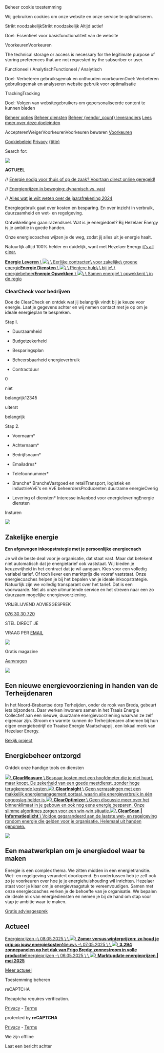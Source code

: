 Beheer cookie toestemming

Wij gebruiken cookies om onze website en onze service te optimaliseren.

Strikt noodzakelijkStrikt noodzakelijk
Altijd actief

Doel: Essentieel voor basisfunctionaliteit van de website

VoorkeurenVoorkeuren

The technical storage or access is necessary for the legitimate purpose of storing preferences that are not requested by the subscriber or user.

Functioneel / AnalytischFunctioneel / Analytisch

Doel: Verbeteren gebruiksgemak en onthouden voorkeurenDoel: Verbeteren gebruiksgemak en analyseren website gebruik voor optimalisatie

TrackingTracking

Doel: Volgen van websitegebruikers om gepersonaliseerde content te kunnen bieden

[Beheer opties](https://www.hezelaer.nl/cookies/#cmplz-manage-consent-container) [Beheer diensten](https://www.hezelaer.nl/cookies/#cmplz-cookies-overview) [Beheer {vendor\_count} leveranciers](https://www.hezelaer.nl/cookies/#cmplz-tcf-wrapper) [Lees meer over deze doeleinden](https://cookiedatabase.org/tcf/purposes/)

AccepterenWeigerVoorkeurenVoorkeuren bewaren [Voorkeuren](https://www.hezelaer.nl/cookies/#cmplz-manage-consent-container)

[Cookiebeleid](https://www.hezelaer.nl/cookies/) [Privacy](https://www.hezelaer.nl/privacy/) [{title}](https://www.hezelaer.nl/#)

Search for:

![](https://www.hezelaer.nl/wp-content/uploads/2021/07/space-filler-hezelaer-home-604x850.png)

**ACTUEEL**

// [Energie nodig voor thuis of op de zaak? Voortaan direct online geregeld!](https://www.hezelaer.nl/energie-levering/aanvragen/)

// [Energieprijzen in beweging: dynamisch vs. vast](https://www.hezelaer.nl/2025/01/30/analyse-energieprijzen/)

// [Alles wat je wilt weten over de jaarafrekening 2024](https://www.hezelaer.nl/2024/12/12/alles-wat-je-wilt-weten-over-de-jaarafrekening-in-2024/)

Energiegebruik gaat over kosten en besparing. En over inzicht in verbruik, duurzaamheid en wet- en regelgeving.

Ontwikkelingen gaan razendsnel. Wat is je energiedoel? Bij Hezelaer Energy is je ambitie in goede handen.

Onze energiecoaches wijzen je de weg, zodat jij alles uit je energie haalt.

Natuurlijk altijd 100% helder en duidelijk, want met Hezelaer Energy [it’s all clear.](https://www.hezelaer.nl/#)

[**Energie Leveren** \\
![](https://www.hezelaer.nl/wp-content/uploads/2021/05/9.svg)\\
\\
Eerlijke contracten\\
voor zakelijke\\
groene energie](https://www.hezelaer.nl/energie-levering/)[**Energie Diensten** \\
![](https://www.hezelaer.nl/wp-content/uploads/2021/05/Path_-21.svg)\\
\\
Pientere hulp\\
\\
bij je\\
\\
energiebeheer](https://www.hezelaer.nl/energie-diensten/)[**Energie Opwekken** \\
![](https://www.hezelaer.nl/wp-content/uploads/2021/05/13.svg)\\
\\
Samen energie\\
\\
opwekken\\
\\
in de regio](https://www.hezelaer.nl/energie-opwekken/)

### ClearCheck voor bedrijven

Doe de ClearCheck en ontdek wat jij belangrijk vindt bij je keuze voor energie. Laat je gegevens achter en wij nemen contact met je op om je ideale energieplan te bespreken.

Stap I.

- Duurzaamheid

- Budgetzekerheid

- Besparingsplan

- Beheersbaarheid energieverbruik

- Contractduur


























0

niet

belangrijk12345

uiterst

belangrijk


Stap 2.

- Voornaam\*

- Achternaam\*

- Bedrijfsnaam\*

- Emailadres\*

- Telefoonnummer\*

- Branche\*
BrancheVastgoed en retailTransport, logistiek en industrieVvE's en VvE beheerdersProducenten duurzame energieOverig

- Levering of diensten\*
Interesse inAanbod voor energieleveringEnergie diensten


Insturen

![](https://www.hezelaer.nl/wp-content/uploads/2021/07/bjorn-fiedeldij-home.png)

## Zakelijke energie

**Een afgewogen inkoopstrategie met je persoonlijke energiecoach**

Je wil de beste deal voor je organisatie, dat staat vast. Maar dat betekent niet automatisch dat je energietarief ook vaststaat. Wij bieden je keuzevrijheid in het contract dat je wil aangaan. Kies voor een volledig variabel tarief. Of toch liever een marktprijs die vooraf vaststaat. Onze energiecoaches helpen je bij het bepalen van je ideale inkoopstrategie. Natuurlijk zijn we volledig transparant over het tarief. Dat is een voorwaarde. Net als onze uitmuntende service en het streven naar een zo duurzaam mogelijke energievoorziening.

VRIJBLIJVEND ADVIESGESPREK

[076 30 30 720](tel:+31763030720)

STEL DIRECT JE

VRAAG PER [EMAIL](mailto:service@hezelaer.nl)

![](https://www.hezelaer.nl/wp-content/uploads/2021/05/HE-Magazine-Clear-aangepast-470x601.png)

Gratis magazine

[Aanvragen](https://www.hezelaer.nl/magazine/)

[![](https://www.hezelaer.nl/wp-content/uploads/2021/04/terheijden-energievoorziening-hezelaer-5-1350x758.jpg)](https://www.hezelaer.nl/projecten/samen-100-lokale-groene-energiewinning/)

## Een nieuwe energievoorziening in handen van de Terheijdenaren

In het Noord-Brabantse dorp Terheijden, onder de rook van Breda, gebeurt iets bijzonders. Daar werken inwoners samen in het Traais Energie Collectief aan een nieuwe, duurzame energievoorziening waarvan ze zelf eigenaar zijn. Stroom en warmte kunnen de Terheijdenaren afnemen bij hun eigen energiebedrijf de Traaise Energie Maatschappij, een lokaal merk van Hezelaer Energy.

[Bekijk project](https://www.hezelaer.nl/projecten/samen-100-lokale-groene-energiewinning/)

## Energiebeheer ontzorgd

Ontdek onze handige tools en diensten

[![](https://www.hezelaer.nl/wp-content/uploads/2021/05/Path_-2.svg)\\
**ClearMeasure** \\
Bespaar kosten met een hoofdmeter die je niet huurt, maar koopt. De zekerheid van een goede meetdienst, zonder hoge terugkerende kosten.](https://www.hezelaer.nl/energie-diensten/clearmeasure/)[![](https://www.hezelaer.nl/wp-content/uploads/2021/05/Path_-14.svg)\\
**ClearInsight** \\
Geen verrassingen met een makkelijk energiemanagement portaal, waarin alle energieverbruik in één oogopslag helder is.](https://www.hezelaer.nl/energie-diensten/clearinsight/)[![](https://www.hezelaer.nl/wp-content/uploads/2021/05/Path_-6.svg)\\
**ClearOptimizer** \\
Geen discussie meer over het binnenklimaat in je gebouw en ook nog eens energie besparen. Onze slimme algoritmes zorgen voor een win-win situatie.](https://www.hezelaer.nl/energie-diensten/clearoptimizer/)[![](https://www.hezelaer.nl/wp-content/uploads/2021/05/Path_-10.svg)\\
**ClearScan \| Informatieplicht** \\
Voldoe gegarandeerd aan de laatste wet- en regelgeving rondom energie die gelden voor je organisatie. Helemaal uit handen genomen.](https://www.hezelaer.nl/energie-diensten/clearscan/)

[![](https://www.hezelaer.nl/wp-content/uploads/2025/04/kantoorgroen-1024x672.png)](https://www.hezelaer.nl/adviesgesprek/)

## Een maatwerkplan om je energiedoel waar te maken

Energie is een complex thema. We zitten midden in een energietransitie. Wet- en regelgeving verandert doorlopend. En ondertussen heb je zelf ook zo je voorkeuren over hoe je je energiehuishouding wil inrichten. Hezelaer staat voor je klaar om je energievraagstuk te vereenvoudigen. Samen met onze energiecoaches verken je de behoefte van je organisatie. We bepalen de ideale mix van energiediensten en nemen je bij de hand om stap voor stap je ambitie waar te maken.

[Gratis adviesgesprek](https://www.hezelaer.nl/adviesgesprek/)

## Actueel

[Energieprijzen –\\
08.05.2025 \\
\\
![](https://www.hezelaer.nl/wp-content/uploads/2025/05/LinkedIn-Mei3-700x495.jpg)\\
**Zomer versus winterprijzen: zo houd je grip op jouw energiekosten**](https://www.hezelaer.nl/2025/05/08/zomer-versus-winterprijzen-zo-houd-je-grip-op-jouw-energiekosten/)[Nieuws –\\
07.05.2025 \\
\\
![](https://www.hezelaer.nl/wp-content/uploads/2025/05/Frigo-project-700x483.png)\\
**3.294 zonnepanelen op het dak van Frigo Breda: zonnestroom in volle productie**](https://www.hezelaer.nl/2025/05/07/3-294-zonnepanelen-op-het-dak-van-frigo-breda-zonnestroom-in-volle-productie/)[Energieprijzen –\\
06.05.2025 \\
\\
![](https://www.hezelaer.nl/wp-content/uploads/2025/05/banner-marktupdate-mei-700x483.png)\\
**Marktupdate energieprijzen \| mei 2025**](https://www.hezelaer.nl/2025/05/06/marktupdate-energieprijzen-mei-2025/)

[Meer actueel](https://www.hezelaer.nl/actueel/)

Toestemming beheren

reCAPTCHA

Recaptcha requires verification.

[Privacy](https://www.google.com/intl/en/policies/privacy/) \- [Terms](https://www.google.com/intl/en/policies/terms/)

protected by **reCAPTCHA**

[Privacy](https://www.google.com/intl/en/policies/privacy/) \- [Terms](https://www.google.com/intl/en/policies/terms/)

We zijn offline

Laat een bericht achter